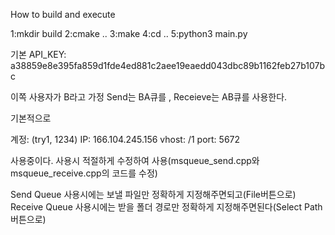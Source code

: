 How to build and execute

1:mkdir build
2:cmake ..
3:make
4:cd ..
5:python3 main.py

기본 API_KEY: a38859e8e395fa859d1fde4ed881c2aee19eaedd043dbc89b1162feb27b107bc


이쪽 사용자가 B라고 가정
Send는 BA큐를 , Receieve는 AB큐를 사용한다.

기본적으로 

계정: (try1, 1234)
IP: 166.104.245.156
vhost: /1
port: 5672

사용중이다. 사용시 적절하게 수정하여 사용(msqueue_send.cpp와 msqueue_receive.cpp의 코드를 수정)

Send Queue 사용시에는 보낼 파일만 정확하게 지정해주면되고(File버튼으로) 
Receive Queue 사용시에는 받을 폴더 경로만 정확하게 지정해주면된다(Select Path버튼으로)
